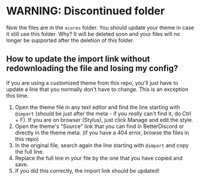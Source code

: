 # WARNING: Discontinued folder

Now the files are in the `xcores` folder. You should update your theme in case it still use this folder. Why? It will be deleted soon and your files will no longer be supported after the deletion of this folder.

## How to update the import link without redownloading the file and losing my config?

If you are using a customized theme from this repo, you'll just have to update a line that you normally don't have to change. This is an exception this time.

1. Open the theme file in any text editor and find the line starting with `@import` (should be just after the meta - if you *really* can't find it, do Ctrl + F). If you are on browser (Stylus), just click Manage and edit the style.
2. Open the theme's "Source" link that you can find in BetterDiscord or directly in the theme meta. (if you have a 404 error, browse the files in this repo)
3. In the original file, search again the line starting with `@import` and copy the full line.
4. Replace the full line in your file by the one that you have copied and save.
5. If you did this correctly, the import link should be updated!
